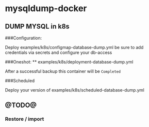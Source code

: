 # mysqldump-docker

## DUMP MYSQL in k8s

###Configuration:

Deploy examples/k8s/configmap-database-dump.yml 
be sure to add credentials via secrets and configure your db-access


###Oneshot:
** examples/k8s/deployment-database-dump.yml 

After a successful backup this container will be `Completed`

###Scheduled 

Deploy your version of examples/k8s/scheduled-database-dump.yml


## @TODO@
### Restore / import

